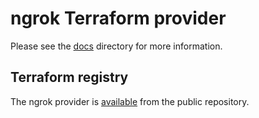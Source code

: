 <!-- Code generated for API Clients. DO NOT EDIT. -->

# ngrok Terraform provider

Please see the [docs](docs/index.md) directory for more information.

## Terraform registry

The ngrok provider is [available](https://registry.terraform.io/providers/ngrok/ngrok/latest) from the public repository.

